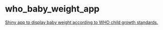 # who_baby_weight_app
[Shiny app to display baby weight according to WHO child growth standards.](https://shiring.shinyapps.io/who_baby_weight/)
